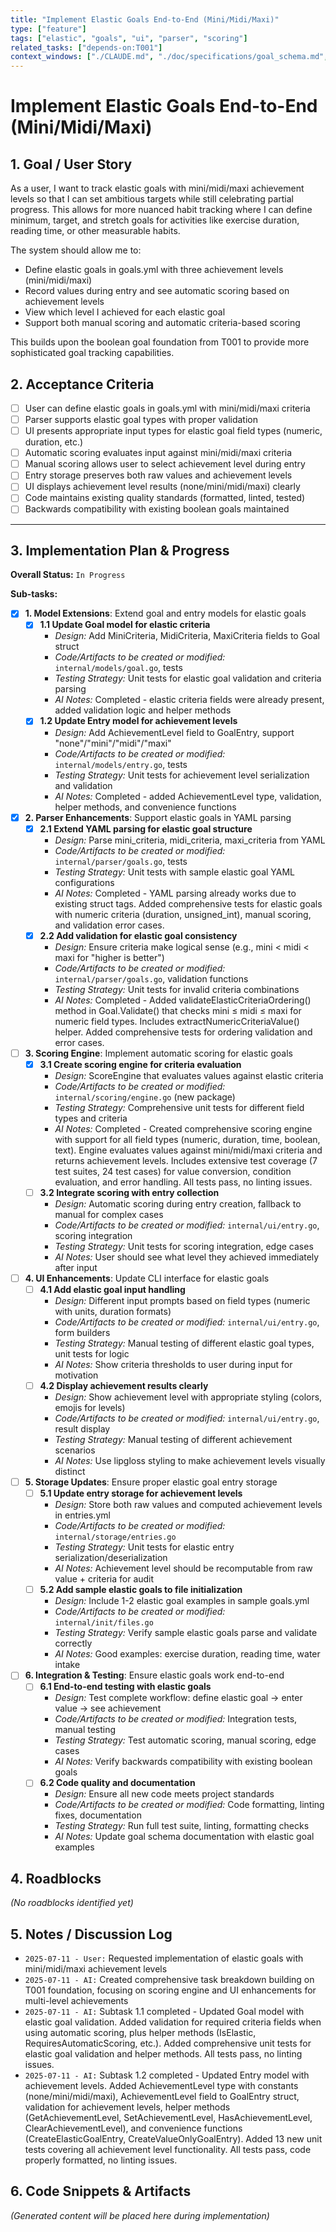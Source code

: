 ```yaml
---
title: "Implement Elastic Goals End-to-End (Mini/Midi/Maxi)"
type: ["feature"]
tags: ["elastic", "goals", "ui", "parser", "scoring"]
related_tasks: ["depends-on:T001"]
context_windows: ["./CLAUDE.md", "./doc/specifications/goal_schema.md", "./internal/models/*.go", "./internal/parser/*.go", "./internal/ui/*.go"]
---
```


# Implement Elastic Goals End-to-End (Mini/Midi/Maxi)

## 1. Goal / User Story

As a user, I want to track elastic goals with mini/midi/maxi achievement levels so that I can set ambitious targets while still celebrating partial progress. This allows for more nuanced habit tracking where I can define minimum, target, and stretch goals for activities like exercise duration, reading time, or other measurable habits.

The system should allow me to:
- Define elastic goals in goals.yml with three achievement levels (mini/midi/maxi)
- Record values during entry and see automatic scoring based on achievement levels
- View which level I achieved for each elastic goal
- Support both manual scoring and automatic criteria-based scoring

This builds upon the boolean goal foundation from T001 to provide more sophisticated goal tracking capabilities.

## 2. Acceptance Criteria

- [ ] User can define elastic goals in goals.yml with mini/midi/maxi criteria
- [ ] Parser supports elastic goal types with proper validation
- [ ] UI presents appropriate input types for elastic goal field types (numeric, duration, etc.)
- [ ] Automatic scoring evaluates input against mini/midi/maxi criteria
- [ ] Manual scoring allows user to select achievement level during entry
- [ ] Entry storage preserves both raw values and achievement levels
- [ ] UI displays achievement level results (none/mini/midi/maxi) clearly
- [ ] Code maintains existing quality standards (formatted, linted, tested)
- [ ] Backwards compatibility with existing boolean goals maintained

---
## 3. Implementation Plan & Progress

**Overall Status:** `In Progress`

**Sub-tasks:**

- [x] **1. Model Extensions**: Extend goal and entry models for elastic goals
    - [x] **1.1 Update Goal model for elastic criteria**
        - *Design:* Add MiniCriteria, MidiCriteria, MaxiCriteria fields to Goal struct
        - *Code/Artifacts to be created or modified:* `internal/models/goal.go`, tests
        - *Testing Strategy:* Unit tests for elastic goal validation and criteria parsing
        - *AI Notes:* Completed - elastic criteria fields were already present, added validation logic and helper methods
    - [x] **1.2 Update Entry model for achievement levels**
        - *Design:* Add AchievementLevel field to GoalEntry, support "none"/"mini"/"midi"/"maxi"
        - *Code/Artifacts to be created or modified:* `internal/models/entry.go`, tests
        - *Testing Strategy:* Unit tests for achievement level serialization and validation
        - *AI Notes:* Completed - added AchievementLevel type, validation, helper methods, and convenience functions

- [x] **2. Parser Enhancements**: Support elastic goals in YAML parsing
    - [x] **2.1 Extend YAML parsing for elastic goal structure**
        - *Design:* Parse mini_criteria, midi_criteria, maxi_criteria from YAML
        - *Code/Artifacts to be created or modified:* `internal/parser/goals.go`, tests
        - *Testing Strategy:* Unit tests with sample elastic goal YAML configurations
        - *AI Notes:* Completed - YAML parsing already works due to existing struct tags. Added comprehensive tests for elastic goals with numeric criteria (duration, unsigned_int), manual scoring, and validation error cases.
    - [x] **2.2 Add validation for elastic goal consistency**
        - *Design:* Ensure criteria make logical sense (e.g., mini < midi < maxi for "higher is better")
        - *Code/Artifacts to be created or modified:* `internal/parser/goals.go`, validation functions
        - *Testing Strategy:* Unit tests for invalid criteria combinations
        - *AI Notes:* Completed - Added validateElasticCriteriaOrdering() method in Goal.Validate() that checks mini ≤ midi ≤ maxi for numeric field types. Includes extractNumericCriteriaValue() helper. Added comprehensive tests for ordering validation and error cases.

- [ ] **3. Scoring Engine**: Implement automatic scoring for elastic goals
    - [x] **3.1 Create scoring engine for criteria evaluation**
        - *Design:* ScoreEngine that evaluates values against elastic criteria
        - *Code/Artifacts to be created or modified:* `internal/scoring/engine.go` (new package)
        - *Testing Strategy:* Comprehensive unit tests for different field types and criteria
        - *AI Notes:* Completed - Created comprehensive scoring engine with support for all field types (numeric, duration, time, boolean, text). Engine evaluates values against mini/midi/maxi criteria and returns achievement levels. Includes extensive test coverage (7 test suites, 24 test cases) for value conversion, condition evaluation, and error handling. All tests pass, no linting issues.
    - [ ] **3.2 Integrate scoring with entry collection**
        - *Design:* Automatic scoring during entry creation, fallback to manual for complex cases
        - *Code/Artifacts to be created or modified:* `internal/ui/entry.go`, scoring integration
        - *Testing Strategy:* Unit tests for scoring integration, edge cases
        - *AI Notes:* User should see what level they achieved immediately after input

- [ ] **4. UI Enhancements**: Update CLI interface for elastic goals
    - [ ] **4.1 Add elastic goal input handling**
        - *Design:* Different input prompts based on field types (numeric with units, duration formats)
        - *Code/Artifacts to be created or modified:* `internal/ui/entry.go`, form builders
        - *Testing Strategy:* Manual testing of different elastic goal types, unit tests for logic
        - *AI Notes:* Show criteria thresholds to user during input for motivation
    - [ ] **4.2 Display achievement results clearly**
        - *Design:* Show achievement level with appropriate styling (colors, emojis for levels)
        - *Code/Artifacts to be created or modified:* `internal/ui/entry.go`, result display
        - *Testing Strategy:* Manual testing of different achievement scenarios
        - *AI Notes:* Use lipgloss styling to make achievement levels visually distinct

- [ ] **5. Storage Updates**: Ensure proper elastic goal entry storage
    - [ ] **5.1 Update entry storage for achievement levels**
        - *Design:* Store both raw values and computed achievement levels in entries.yml
        - *Code/Artifacts to be created or modified:* `internal/storage/entries.go`
        - *Testing Strategy:* Unit tests for elastic entry serialization/deserialization
        - *AI Notes:* Achievement level should be recomputable from raw value + criteria for audit
    - [ ] **5.2 Add sample elastic goals to file initialization**
        - *Design:* Include 1-2 elastic goal examples in sample goals.yml
        - *Code/Artifacts to be created or modified:* `internal/init/files.go`
        - *Testing Strategy:* Verify sample elastic goals parse and validate correctly
        - *AI Notes:* Good examples: exercise duration, reading time, water intake

- [ ] **6. Integration & Testing**: Ensure elastic goals work end-to-end
    - [ ] **6.1 End-to-end testing with elastic goals**
        - *Design:* Test complete workflow: define elastic goal → enter value → see achievement
        - *Code/Artifacts to be created or modified:* Integration tests, manual testing
        - *Testing Strategy:* Test automatic scoring, manual scoring, edge cases
        - *AI Notes:* Verify backwards compatibility with existing boolean goals
    - [ ] **6.2 Code quality and documentation**
        - *Design:* Ensure all new code meets project standards
        - *Code/Artifacts to be created or modified:* Code formatting, linting fixes, documentation
        - *Testing Strategy:* Run full test suite, linting, formatting checks
        - *AI Notes:* Update goal schema documentation with elastic goal examples

## 4. Roadblocks

*(No roadblocks identified yet)*

## 5. Notes / Discussion Log

- `2025-07-11 - User:` Requested implementation of elastic goals with mini/midi/maxi achievement levels
- `2025-07-11 - AI:` Created comprehensive task breakdown building on T001 foundation, focusing on scoring engine and UI enhancements for multi-level achievements
- `2025-07-11 - AI:` Subtask 1.1 completed - Updated Goal model with elastic goal validation. Added validation for required criteria fields when using automatic scoring, plus helper methods (IsElastic, RequiresAutomaticScoring, etc.). Added comprehensive unit tests for elastic goal validation and helper methods. All tests pass, no linting issues.
- `2025-07-11 - AI:` Subtask 1.2 completed - Updated Entry model with achievement levels. Added AchievementLevel type with constants (none/mini/midi/maxi), AchievementLevel field to GoalEntry struct, validation for achievement levels, helper methods (GetAchievementLevel, SetAchievementLevel, HasAchievementLevel, ClearAchievementLevel), and convenience functions (CreateElasticGoalEntry, CreateValueOnlyGoalEntry). Added 13 new unit tests covering all achievement level functionality. All tests pass, code properly formatted, no linting issues.

## 6. Code Snippets & Artifacts 

*(Generated content will be placed here during implementation)*